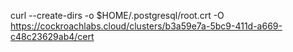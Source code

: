 curl --create-dirs -o $HOME/.postgresql/root.crt -O https://cockroachlabs.cloud/clusters/b3a59e7a-5bc9-411d-a669-c48c23629ab4/cert